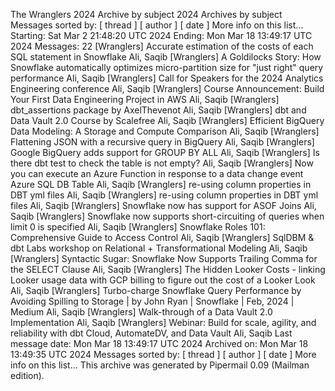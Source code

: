 The Wranglers 2024 Archive by subject 2024 Archives by subject Messages sorted by: [ thread ] [ author ] [ date ] More info on this list... Starting: Sat Mar 2 21:48:20 UTC 2024 Ending: Mon Mar 18 13:49:17 UTC 2024 Messages: 22 [Wranglers] Accurate estimation of the costs of each SQL statement in Snowflake Ali, Saqib [Wranglers] A Goldilocks Story: How Snowflake automatically optimizes micro-partition size for "just right" query performance Ali, Saqib [Wranglers] Call for Speakers for the 2024 Analytics Engineering conference Ali, Saqib [Wranglers] Course Announcement: Build Your First Data Engineering Project in AWS Ali, Saqib [Wranglers] dbt\_assertions package by AxelThevenot Ali, Saqib [Wranglers] dbt and Data Vault 2.0 Course by Scalefree Ali, Saqib [Wranglers] Efficient BigQuery Data Modeling: A Storage and Compute Comparison Ali, Saqib [Wranglers] Flattening JSON with a recursive query in BigQuery Ali, Saqib [Wranglers] Google BigQuery adds support for GROUP BY ALL Ali, Saqib [Wranglers] Is there dbt test to check the table is not empty? Ali, Saqib [Wranglers] Now you can execute an Azure Function in response to a data change event Azure SQL DB Table Ali, Saqib [Wranglers] re-using column properties in DBT yml files Ali, Saqib [Wranglers] re-using column properties in DBT yml files Ali, Saqib [Wranglers] Snowflake now has support for ASOF Joins Ali, Saqib [Wranglers] Snowflake now supports short-circuiting of queries when limit 0 is specified Ali, Saqib [Wranglers] Snowflake Roles 101: Comprehensive Guide to Access Control Ali, Saqib [Wranglers] SqlDBM & dbt Labs workshop on Relational + Transformational Modeling Ali, Saqib [Wranglers] Syntactic Sugar: Snowflake Now Supports Trailing Comma for the SELECT Clause Ali, Saqib [Wranglers] The Hidden Looker Costs - linking Looker usage data with GCP billing to figure out the cost of a Looker Look Ali, Saqib [Wranglers] Turbo-charge Snowflake Query Performance by Avoiding Spilling to Storage \| by John Ryan \| Snowflake \| Feb, 2024 \| Medium Ali, Saqib [Wranglers] Walk-through of a Data Vault 2.0 Implementation Ali, Saqib [Wranglers] Webinar: Build for scale, agility, and reliability with dbt Cloud, AutomateDV, and Data Vault Ali, Saqib Last message date: Mon Mar 18 13:49:17 UTC 2024 Archived on: Mon Mar 18 13:49:35 UTC 2024 Messages sorted by: [ thread ] [ author ] [ date ] More info on this list... This archive was generated by
 Pipermail 0.09 (Mailman edition).
